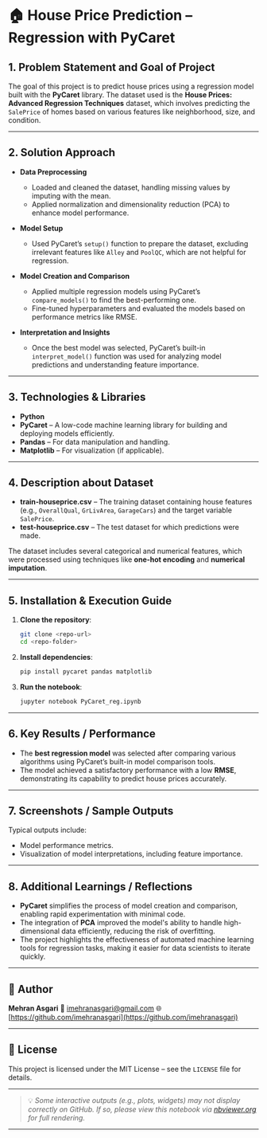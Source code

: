 # 🏠 House Price Prediction – Regression with PyCaret

## 1. Problem Statement and Goal of Project

The goal of this project is to predict house prices using a regression model built with the **PyCaret** library. The dataset used is the **House Prices: Advanced Regression Techniques** dataset, which involves predicting the `SalePrice` of homes based on various features like neighborhood, size, and condition.

---

## 2. Solution Approach

* **Data Preprocessing**

  * Loaded and cleaned the dataset, handling missing values by imputing with the mean.
  * Applied normalization and dimensionality reduction (PCA) to enhance model performance.

* **Model Setup**

  * Used PyCaret’s `setup()` function to prepare the dataset, excluding irrelevant features like `Alley` and `PoolQC`, which are not helpful for regression.

* **Model Creation and Comparison**

  * Applied multiple regression models using PyCaret’s `compare_models()` to find the best-performing one.
  * Fine-tuned hyperparameters and evaluated the models based on performance metrics like RMSE.

* **Interpretation and Insights**

  * Once the best model was selected, PyCaret’s built-in `interpret_model()` function was used for analyzing model predictions and understanding feature importance.

---

## 3. Technologies & Libraries

* **Python**
* **PyCaret** – A low-code machine learning library for building and deploying models efficiently.
* **Pandas** – For data manipulation and handling.
* **Matplotlib** – For visualization (if applicable).

---

## 4. Description about Dataset

* **train-houseprice.csv** – The training dataset containing house features (e.g., `OverallQual`, `GrLivArea`, `GarageCars`) and the target variable `SalePrice`.
* **test-houseprice.csv** – The test dataset for which predictions were made.

The dataset includes several categorical and numerical features, which were processed using techniques like **one-hot encoding** and **numerical imputation**.

---

## 5. Installation & Execution Guide

1. **Clone the repository**:

   ```bash
   git clone <repo-url>
   cd <repo-folder>
   ```
2. **Install dependencies**:

   ```bash
   pip install pycaret pandas matplotlib
   ```
3. **Run the notebook**:

   ```bash
   jupyter notebook PyCaret_reg.ipynb
   ```

---

## 6. Key Results / Performance

* The **best regression model** was selected after comparing various algorithms using PyCaret’s built-in model comparison tools.
* The model achieved a satisfactory performance with a low **RMSE**, demonstrating its capability to predict house prices accurately.

---

## 7. Screenshots / Sample Outputs

Typical outputs include:

* Model performance metrics.
* Visualization of model interpretations, including feature importance.

---

## 8. Additional Learnings / Reflections

* **PyCaret** simplifies the process of model creation and comparison, enabling rapid experimentation with minimal code.
* The integration of **PCA** improved the model's ability to handle high-dimensional data efficiently, reducing the risk of overfitting.
* The project highlights the effectiveness of automated machine learning tools for regression tasks, making it easier for data scientists to iterate quickly.

---

## 👤 Author

**Mehran Asgari**
📧 [imehranasgari@gmail.com](mailto:imehranasgari@gmail.com)
🌐 [https://github.com/imehranasgari](https://github.com/imehranasgari)

---

## 📄 License

This project is licensed under the MIT License – see the `LICENSE` file for details.

---

> 💡 *Some interactive outputs (e.g., plots, widgets) may not display correctly on GitHub. If so, please view this notebook via [nbviewer.org](https://nbviewer.org) for full rendering.*

---
